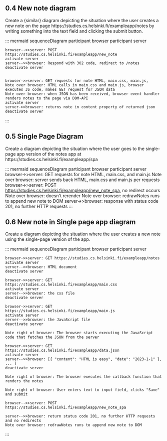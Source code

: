 ## 0.4 New note diagram
<p>Create a {similar} diagram depicting the situation where the user creates a new note on the page https://studies.cs.helsinki.fi/exampleapp/notes by writing something into the text field and clicking the submit button.</p>

::: mermaid
sequenceDiagram
    participant browser
    participant server

    browser-->>server: POST https://studies.cs.helsinki.fi/exampleapp/new_note
    activate server
    server-->>browser: Respond with 302 code, redirect to /notes
    deactivate server


    browser->>server: GET requests for note HTML, main.css, main.js, 
    Note over browser: HTML calls in main.css and main.js, browser executes JS code, makes GET request for JSON data
    Note over browser: when JSON has been received, browser event handler renders notes to the page via DOM-API
    activate server
    server->>browser: returns note in content property of returned json
    deactivate server
:::

## 0.5 Single Page Diagram
<p>Create a diagram depicting the situation where the user goes to the single-page app version of the notes app at https://studies.cs.helsinki.fi/exampleapp/spa</p>

::: mermaid
sequenceDiagram
    participant browser
    participant server
    browser->>server: GET requests for note HTML, main.css, and main.js
    Note over browser: server sends back HTML, main.css and main.js per requests
    browser->>server: POST https://studies.cs.helsinki.fi/exampleapp/new_note_spa, no redirect occurs
    Note over browser: doesn't rerender
    Note over browser: redrawNotes runs to append new note to DOM
    server->>browser: response with status code 201, no further HTTP requests
:::

## 0.6 New note in Single page app diagram
<p>Create a diagram depicting the situation where the user creates a new note using the single-page version of the app.</p>

::: mermaid
sequenceDiagram
    participant browser
    participant server

    browser->>server: GET https://studies.cs.helsinki.fi/exampleapp/notes
    activate server
    server-->>browser: HTML document
    deactivate server

    browser->>server: GET https://studies.cs.helsinki.fi/exampleapp/main.css
    activate server
    server-->>browser: the css file
    deactivate server

    browser->>server: GET https://studies.cs.helsinki.fi/exampleapp/main.js
    activate server
    server-->>browser: the JavaScript file
    deactivate server

    Note right of browser: The browser starts executing the JavaScript code that fetches the JSON from the server

    browser->>server: GET https://studies.cs.helsinki.fi/exampleapp/data.json
    activate server
    server-->>browser: [{ "content": "HTML is easy", "date": "2023-1-1" }, ... ]
    deactivate server

    Note right of browser: The browser executes the callback function that renders the notes

    Note right of browser: User enters text to input field, clicks "Save" and submit

    browser-->>server: POST https://studies.cs.helsinki.fi/exampleapp/new_note_spa

    server-->>browser: return status code 201, no further HTTP requests and no redirects
    Note over browser: redrawNotes runs to append new note to DOM
:::
    